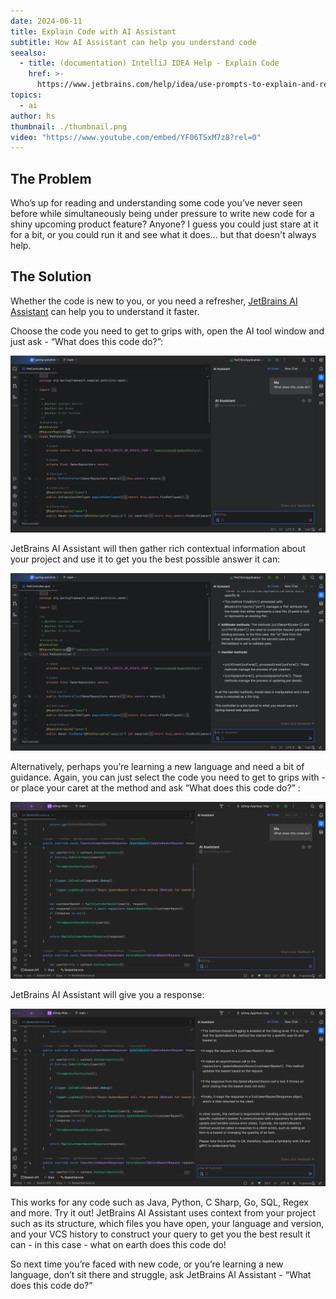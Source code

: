 ```yaml
---
date: 2024-06-11
title: Explain Code with AI Assistant
subtitle: How AI Assistant can help you understand code
seealso:
  - title: (documentation) IntelliJ IDEA Help - Explain Code
    href: >-
      https://www.jetbrains.com/help/idea/use-prompts-to-explain-and-refactor-your-code.html#ai-explain-code
topics:
  - ai
author: hs
thumbnail: ./thumbnail.png
video: "https://www.youtube.com/embed/YF06TSxM7z8?rel=0"
---
```


## The Problem

Who’s up for reading and understanding some code you’ve never seen before while simultaneously being under pressure to write new code for a shiny upcoming product feature? Anyone? I guess you could just stare at it for a bit, or you could run it and see what it does... but that doesn't always help.

## The Solution

Whether the code is new to you, or you need a refresher, [JetBrains AI Assistant](https://www.jetbrains.com/ai/) can help you to understand it faster.

Choose the code you need to get to grips with, open the AI tool window and just ask - “What does this code do?”:

![what-does-code-do.png](what-does-code-do.png)

JetBrains AI Assistant will then gather rich contextual information about your project and use it to get you the best possible answer it can:

![what-does-code-do-answer.png](what-does-code-do-answer.png)

Alternatively, perhaps you’re learning a new language and need a bit of guidance. Again, you can just select the code you need to get to grips with - or place your caret at the method and ask “What does this code do?” <pause>:

![what-does-code-do-dn.png](what-does-code-do-dn.png)

JetBrains AI Assistant will give you a response:

![what-does-code-do-dn-answer.png](what-does-code-do-dn-answer.png)

This works for any code such as Java, Python, C Sharp, Go, SQL, Regex and more. Try it out! JetBrains AI Assistant uses context from your project such as its structure, which files you have open, your language and version, and your VCS history to construct your query to get you the best result it can - in this case - what on earth does this code do!

So next time you’re faced with new code, or you’re learning a new language, don’t sit there and struggle, ask JetBrains AI Assistant - “What does this code do?”
